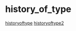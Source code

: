 # history_of_type
[historyoftype](https://eoghan1156.github.io/history_of_type/historyoftype.html)
[historyoftype2](https://eoghan1156.github.io/history_of_type/historyoftype2.html)
